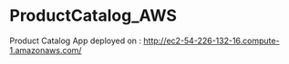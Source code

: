 # ProductCatalog_AWS


Product Catalog App deployed on :
http://ec2-54-226-132-16.compute-1.amazonaws.com/
